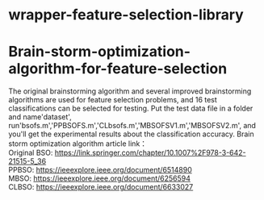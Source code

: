 # wrapper-feature-selection-library

# Brain-storm-optimization-algorithm-for-feature-selection
The original brainstorming algorithm and several improved brainstorming algorithms are used for feature selection problems, and 16 test classifications can be selected for testing.
Put the test data file in a folder and name'dataset', run'bsofs.m','PPBSOFS.m','CLbsofs.m','MBSOFSV1.m','MBSOFSV2.m', and you'll get the experimental results about the classification accuracy.
Brain storm optimization algorithm article link：    
Original BSO: https://link.springer.com/chapter/10.1007%2F978-3-642-21515-5_36    
PPBSO:        https://ieeexplore.ieee.org/document/6514890    
MBSO:         https://ieeexplore.ieee.org/document/6256594    
CLBSO:        https://ieeexplore.ieee.org/document/6633027    
